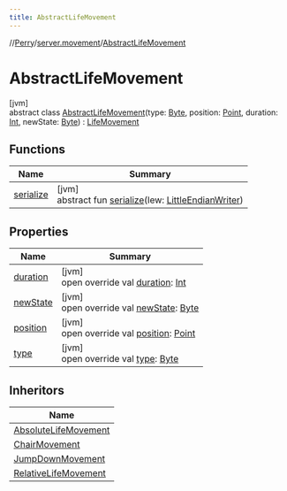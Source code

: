 ```yaml
---
title: AbstractLifeMovement
---
```

//[Perry](../../../index.html)/[server.movement](../index.html)/[AbstractLifeMovement](index.html)



# AbstractLifeMovement



[jvm]\
abstract class [AbstractLifeMovement](index.html)(type: [Byte](https://kotlinlang.org/api/latest/jvm/stdlib/kotlin/-byte/index.html), position: [Point](https://docs.oracle.com/javase/8/docs/api/java/awt/Point.html), duration: [Int](https://kotlinlang.org/api/latest/jvm/stdlib/kotlin/-int/index.html), newState: [Byte](https://kotlinlang.org/api/latest/jvm/stdlib/kotlin/-byte/index.html)) : [LifeMovement](../-life-movement/index.html)



## Functions


| Name | Summary |
|---|---|
| [serialize](../-life-movement-fragment/serialize.html) | [jvm]<br>abstract fun [serialize](../-life-movement-fragment/serialize.html)(lew: [LittleEndianWriter](../../tools.data.output/-little-endian-writer/index.html)) |


## Properties


| Name | Summary |
|---|---|
| [duration](duration.html) | [jvm]<br>open override val [duration](duration.html): [Int](https://kotlinlang.org/api/latest/jvm/stdlib/kotlin/-int/index.html) |
| [newState](new-state.html) | [jvm]<br>open override val [newState](new-state.html): [Byte](https://kotlinlang.org/api/latest/jvm/stdlib/kotlin/-byte/index.html) |
| [position](position.html) | [jvm]<br>open override val [position](position.html): [Point](https://docs.oracle.com/javase/8/docs/api/java/awt/Point.html) |
| [type](type.html) | [jvm]<br>open override val [type](type.html): [Byte](https://kotlinlang.org/api/latest/jvm/stdlib/kotlin/-byte/index.html) |


## Inheritors


| Name |
|---|
| [AbsoluteLifeMovement](../-absolute-life-movement/index.html) |
| [ChairMovement](../-chair-movement/index.html) |
| [JumpDownMovement](../-jump-down-movement/index.html) |
| [RelativeLifeMovement](../-relative-life-movement/index.html) |

